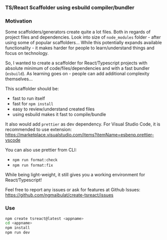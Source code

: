 ### TS/React Scaffolder using esbuild compiler/bundler

### Motivation

Some scaffolders/generators create quite a lot files. Both in regards of project files and dependencies.
Look into size of `node_modules` folder - after using some of popular scaffolders... While this potentially expands available functionality - it makes harder for people to learn/understand things and focus on technology.

So, I wanted to create a scaffolder for React/Typescript projects with absolute minimum of code/files/dependencies and with a fast bundler (`esbuild`). As learning goes on - people can add additional complexity themselves...

This scaffolder should be:

-   fast to run itself
-   fast for `npm install`
-   easy to review/understand created files
-   using esbuild makes it fast to compile/bundle

It also would add `prettier` as dev dependency. For Visual Studio Code, it is recommended to use
extension: https://marketplace.visualstudio.com/items?itemName=esbenp.prettier-vscode

You can also use prettier from CLI:

-   `npm run format:check`
-   `npm run format:fix`

While being light-weight, it still gives you a working environment for React/Typescript!

Feel free to report any issues or ask for features at Github Issues:
https://github.com/ngmaibulat/create-tsreact/issues

### Use

```sh
npm create tsreact@latest <appname>
cd <appname>
npm install
npm run dev
```
